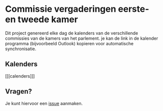 # Commissie vergaderingen eerste- en tweede kamer
Dit project genereerd elke dag de kalenders van de verschillende commissies van de kamers van het parlement. je kan de link in de kalender programma (bijvoorbeeld Outlook) kopieren voor automatische synchronisatie. 

## Kalenders
[[[calenders]]]

## Vragen?
Je kunt hiervoor een [issue](https://github.com/bingneef/rekenkamer-commissie-scraper/issues) aanmaken.